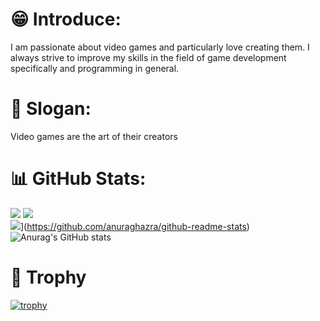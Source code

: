 # 😁 Introduce:
I am passionate about video games and particularly love creating them. I always strive to improve my skills in the field of game development specifically and programming in general.
# 💬 Slogan: 
Video games are the art of their creators
<!-- # 🔥Github Streak:
[![GitHub Streak](https://github-readme-streak-stats.herokuapp.com/?user=DenverCoder1)](https://git.io/streak-stats) -->
# 📊 GitHub Stats:
![](https://github-readme-stats.vercel.app/api?username=DieterWalker&show_icons=true&theme=dracula)
![](https://github-readme-streak-stats.herokuapp.com/?user=DieterWalker&theme=dark&hide_border=false)<br/>
![](https://github-readme-stats.vercel.app/api/top-langs/?username=DieterWalker&theme=dark&layout=pie)](https://github.com/anuraghazra/github-readme-stats)
![Anurag's GitHub stats](https://github-readme-stats.vercel.app/api?username=anuraghazra&show_icons=true&theme=radical)
# 🥇 Trophy
[![trophy](https://github-profile-trophy.vercel.app/?username=DieterWalker)](https://github.com/ryo-ma/github-profile-trophy)
<!--
**DieterWalker/DieterWalker** is a ✨ _special_ ✨ repository because its `README.md` (this file) appears on your GitHub profile.
# 💻 Tech Stack:
[![My Skills](https://skillicons.dev/icons?i=c,cs,cpp,css,docker,html,js,figma,git,github,gitlab,java,php,py,unity,latex,vscode,visualstudio&perline=10)](https://skillicons.dev)
Here are some ideas to get you started:

- 🔭 I’m currently working on ...
- 🌱 I’m currently learning ...
- 👯 I’m looking to collaborate on ...
- 🤔 I’m looking for help with ...
- 💬 Ask me about ...
- 📫 How to reach me: ...
- 😄 Pronouns: ...
- ⚡ Fun fact: ...
-->
